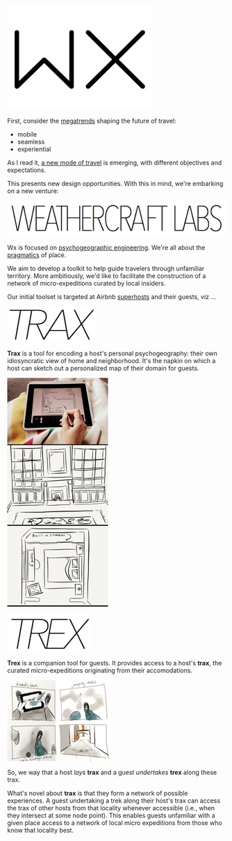 ![wx](images/wx.png)

First, consider the [megatrends](http://skift.com/2015/01/13/new-skift-magazine-megatrends-defining-travel-in-2015/) shaping the future of travel:

* mobile
* seamless
* experiential

As I read it, [a new mode of travel](https://github.com/wx-labs/concept/blob/master/resources.md#the-future-of-travel) is emerging, with different objectives and expectations.

This presents new design opportunities.  With this in mind, we're embarking on a new venture:

![wx labs](images/wx-labs.png)

Wx is focused on [psychogeographic engineering](https://en.wikipedia.org/wiki/Psychogeography).  We're all about the [pragmatics](https://en.wikipedia.org/wiki/Pragmatics) of place.  

We aim to develop a toolkit to help guide travelers through unfamiliar territory.  More ambitiously, we'd like to facilitate the construction of a network of micro-expeditions curated by local insiders.

Our initial toolset is targeted at Airbnb [superhosts](https://www.airbnb.com/superhost) and their guests, viz ...

![trax](images/trax.png)

**Trax** is a tool for encoding a host's personal psychogeography: their own
idiosyncratic view of home and neighborhood.  It's the napkin on which a host
can sketch out a personalized map of their domain for guests.

![house-sketch](images/house-sketch.png)

![trex](images/trex.png)

**Trex** is a companion tool for guests.  It provides access to a host's
**trax**, the curated micro-expeditions originating from their accomodations.

![in situ](images/in-situ.png)

So, we way that a host *lays* **trax** and a guest *undertakes* **trex** along
these trax.

What's novel about **trax** is that they form a network of possible
experiences. A guest undertaking a trek along their host's trax can access the
trax of other hosts from that locality whenever accessible (i.e., when
they intersect at some node point).  This enables guests unfamiliar with a given place access to a network of local micro expeditions from those who know that locality best.


